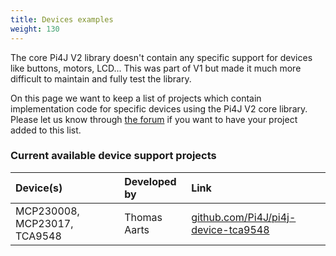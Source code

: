 ```yaml
---
title: Devices examples
weight: 130
---
```


The core Pi4J V2 library doesn't contain any specific support for devices like buttons, motors, LCD... This was part of 
V1 but made it much more difficult to maintain and fully test the library.

On this page we want to keep a list of projects which contain implementation code for specific devices using the Pi4J 
V2 core library. Please let us know through [the forum](https://forum.pi4j.com) if you want to have your project added 
to this list.

### Current available device support projects

| Device(s)                     | Developed by          | Link              |
| :---                          | :---                  | :---              |
| MCP230008, MCP23017, TCA9548  | Thomas Aarts          | [github.com/Pi4J/pi4j-device-tca9548](https://github.com/Pi4J/pi4j-device-tca9548) |